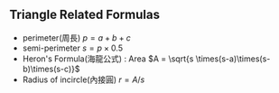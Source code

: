 ## Triangle Related Formulas

- perimeter(周長) $p = a + b + c$
- semi-perimeter $s = p \times 0.5$
- Heron's Formula(海龍公式) : Area $A = \sqrt{s \times(s-a)\times(s-b)\times(s-c)}$
- Radius of incircle(內接圓) $r = A/s$